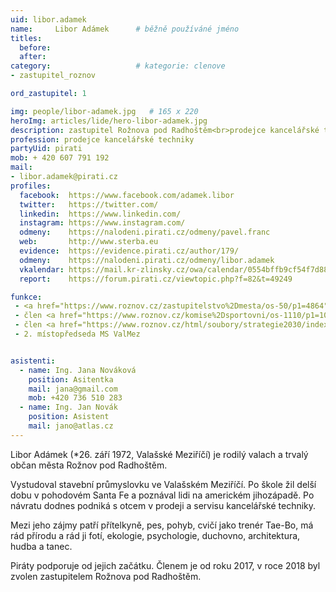 ```yaml
---
uid: libor.adamek
name:     Libor Adámek  	# běžně používáné jméno
titles:
  before: 
  after:
category:                   # kategorie: clenove
- zastupitel_roznov

ord_zastupitel: 1

img: people/libor-adamek.jpg   # 165 x 220
heroImg: articles/lide/hero-libor-adamek.jpg
description: zastupitel Rožnova pod Radhoštěm<br>prodejce kancelářské techniky<br>Rožnov p.R. # kratký popis, max 160 znaků
profession: prodejce kancelářské techniky
partyUid: pirati
mob: + 420 607 791 192
mail:
- libor.adamek@pirati.cz
profiles:
  facebook:  https://www.facebook.com/adamek.libor
  twitter:   https://twitter.com/
  linkedin:  https://www.linkedin.com/
  instagram: https://www.instagram.com/
  odmeny:    https://nalodeni.pirati.cz/odmeny/pavel.franc
  web:       http://www.sterba.eu
  evidence:  https://evidence.pirati.cz/author/179/
  odmeny:    https://nalodeni.pirati.cz/odmeny/libor.adamek
  vkalendar: https://mail.kr-zlinsky.cz/owa/calendar/0554bffb9cf54f7d88ffefd6f25f4977@kr-zlinsky.cz/8b7b82edc63741a89f10c57be7a2a22518088348677357990337/calendar.html
  report:    https://forum.pirati.cz/viewtopic.php?f=82&t=49249

funkce:
 - <a href="https://www.roznov.cz/zastupitelstvo%2Dmesta/os-50/p1=4864">zastupitel města Rožnov p.R.</a>
 - člen <a href="https://www.roznov.cz/komise%2Dsportovni/os-1110/p1=1011">Sportovní komise</a> 
 - člen <a href="https://www.roznov.cz/html/soubory/strategie2030/index.html">Strategického výboru</a>
 - 2. místopředseda MS ValMez


asistenti:
  - name: Ing. Jana Nováková
    position: Asitentka
    mail: jana@gmail.com
    mob: +420 736 510 283
  - name: Ing. Jan Novák
    position: Asistent
    mail: jano@atlas.cz
---
```


Libor Adámek (*26. září 1972, Valašské Meziříčí) je rodilý valach a trvalý občan města Rožnov pod Radhoštěm.

Vystudoval stavební průmyslovku ve Valašském Meziříčí. Po škole žil delší dobu v pohodovém Santa Fe a poznával lidi na americkém jihozápadě. Po návratu dodnes podniká s otcem v prodeji a servisu kancelářské techniky.

Mezi jeho zájmy patří přítelkyně, pes, pohyb, cvičí jako trenér Tae-Bo, má rád přírodu a rád ji fotí, ekologie, psychologie, duchovno, architektura, hudba a tanec.

Piráty podporuje od jejich začátku. Členem je od roku 2017, v roce 2018 byl zvolen zastupitelem Rožnova pod Radhoštěm.


